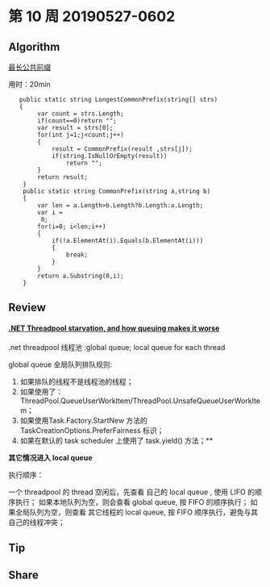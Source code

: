 # 第 10 周 20190527-0602

## Algorithm

[最长公共前缀](https://leetcode-cn.com/problems/longest-common-prefix/)

用时：20min


       public static string LongestCommonPrefix(string[] strs)
       {
            var count = strs.Length;
            if(count==0)return "";
            var result = strs[0];
            for(int j=1;j<count;j++)
            {
                result = CommonPrefix(result ,strs[j]);
                if(string.IsNullOrEmpty(result))
                    return "";
            }
            return result;
        }
        public static string CommonPrefix(string a,string b)
        {
            var len = a.Length>b.Length?b.Length:a.Length;
            var i =
             0;
            for(i=0; i<len;i++)
            {
                if(!a.ElementAt(i).Equals(b.ElementAt(i)))
                {
                    break;
                }
            }
            return a.Substring(0,i);
        }

## Review

#### [.NET Threadpool starvation, and how queuing makes it worse](http://labs.criteo.com/2018/10/net-threadpool-starvation-and-how-queuing-makes-it-worse/)

.net threadpool 线程池 :global queue; local queue for each thread

global queue 全局队列排队规则:

1. 如果排队的线程不是线程池的线程；
2. 如果使用了：ThreadPool.QueueUserWorkItem/ThreadPool.UnsafeQueueUserWorkItem；
3. 如果使用Task.Factory.StartNew 方法的 TaskCreationOptions.PreferFairness 标识；
4. 如果在默认的 task scheduler 上使用了 task.yield() 方法；**

**其它情况进入 local queue**

执行顺序：

一个 threadpool 的 thread 空闲后，先查看 自己的 local queue , 使用 LIFO 的顺序执行；
如果本地队列为空，则会查看 global queue, 按 FIFO 的顺序执行；
如果全局队列为空，则查看 其它线程的 local queue, 按 FIFO 顺序执行，避免与其自己的线程冲突；

## Tip


## Share

